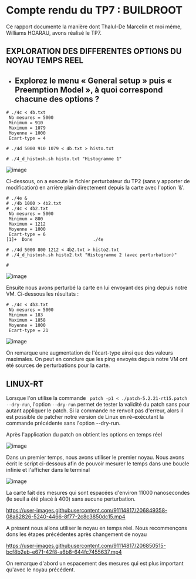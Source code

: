 # Compte rendu du TP7 :  BUILDROOT

Ce rapport documente la manière dont Thalul-De Marcelin et moi même, Williams HOARAU, avons réalisé le TP7.

## EXPLORATION DES DIFFERENTES OPTIONS DU NOYAU TEMPS REEL

- Explorez le menu « General setup » puis « Preemption Model », à quoi correspond chacune des options ?
  -  


```console
# ./4c < 4b.txt
 Nb mesures = 5000
 Minimum = 910
 Maximum = 1079
 Moyenne = 1000
 Ecart-type = 4
 
# ./4d 5000 910 1079 < 4b.txt > histo.txt

# ./4_d_histosh.sh histo.txt "Histogramme 1"

```

![image](https://user-images.githubusercontent.com/91114817/204555311-6f1afd27-c262-4c87-af0e-2b7bba6158fe.png)

Ci-dessous, on a execute le fichier perturbateur du TP2 (sans y apporter de modification) en arrière plain directement depuis la carte avec l'option '&'.

```console
# ./4e & 
# ./4b 1000 > 4b2.txt 
# ./4c < 4b2.txt
 Nb mesures = 5000
 Minimum = 800
 Maximum = 1212
 Moyenne = 1000
 Ecart-type = 6
[1]+  Done                       ./4e

# ./4d 5000 800 1212 < 4b2.txt > histo2.txt
# ./4_d_histosh.sh histo2.txt "Histogramme 2 (avec perturbation)"

# 
```

![image](https://user-images.githubusercontent.com/91114817/204561367-e7a85dcf-8821-4b8f-b83e-c6449c97b94e.png)


Ensuite nous avons perturbé la carte en lui envoyant des ping depuis notre VM. Ci-dessous les résultats :

```console
# ./4c < 4b3.txt
 Nb mesures = 5000
 Minimum = 183
 Maximum = 1858
 Moyenne = 1000
 Ecart-type = 21

```

![image](https://user-images.githubusercontent.com/91114817/204567635-6fa23011-cc9d-41e3-950c-f5ce9804cd1b.png)

On remarque une augmentation de l'écart-type ainsi que des valeurs maximales. On peut en conclure que les ping envoyés depuis notre VM ont été sources de perturbations pour la carte.

## LINUX-RT

Lorsque l'on utilise la commande ` patch -p1 < ./patch-5.2.21-rt15.patch --dry-run`, l'option `--dry-run` permet de tester la validité du patch sans pour autant appliquer le patch. Si la commande ne renvoit pas d'erreur, alors il est possible de patcher notre version de Linux en ré-exécutant la commande précédente sans l'option --dry-run. 

Après l'application du patch on obtient les options en temps réel 

![image](https://user-images.githubusercontent.com/91114817/206841867-72d8814d-7aae-4a84-9ccc-3bfabcfbc192.png)


Dans un premier temps, nous avons utiliser le premier noyau. Nous avons écrit le script ci-dessous afin de pouvoir mesurer le temps dans une boucle infinie et l'afficher dans le terminal 

![image](https://user-images.githubusercontent.com/91114817/206849472-33ff3c40-59f9-47bf-aecf-d3b37550c79b.png)

La carte fait des mesures qui sont espacées d'environ 11000 nanosecondes (le seuil a été placé à 400) sans aucune perturbation.

https://user-images.githubusercontent.com/91114817/206849358-08a82826-5240-4466-8f77-2c8c3850dc15.mp4


A présent nous allons utiliser le noyau en temps réel. Nous recommençons dons les étapes précédentes après changement de noyau

https://user-images.githubusercontent.com/91114817/206850515-bcf8b2eb-e671-42f8-a6b8-644fc7455637.mp4

On remarque d'abord un espacement des mesures qui est plus important qu'avec le noyau précédent.

